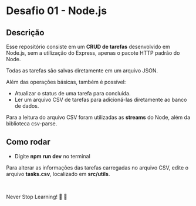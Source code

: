 # Desafio 01  - Node.js

## Descrição ##

Esse repositório consiste em um **CRUD de tarefas** desenvolvido em Node.js, sem a utilização do Express, apenas o pacote HTTP padrão do Node. 

Todas as tarefas são salvas diretamente em um arquivo JSON.

Além das operações básicas, também é possível:
 
 - Atualizar o status de uma tarefa para concluída.
 - Ler um arquivo CSV de tarefas para adicioná-las diretamente ao banco de dados.
    

Para a leitura do arquivo CSV foram utilizadas as **streams** do Node, além da biblioteca csv-parse.



## Como rodar ##

- Digite **npm run dev** no terminal

Para alterar as informações das tarefas carregadas no arquivo CSV, edite o arquivo **tasks.csv**, localizado em **src/utils**.

<br>

Never Stop Learning! :purple_heart: :rocket:

